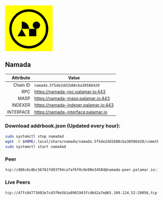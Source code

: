 ![Logo](https://raw.githubusercontent.com/Pa1amar/mainnets/refs/heads/main/namada/logo.png)
## Namada
| Attribute | Value |
|----------:|-------|
| Chain ID         | `namada.5f5de2dd1b88cba30586420` |
| RPC  | https://namada-rpc.palamar.io:443 |
| MASP  | https://namada-masp.palamar.io:443 |
| INDEXER | https://namada-indexer.palamar.io:443 |
| INTERFACE | https://namada-interface.palamar.io |

### Download addrbook.json (Updated every hour):
```bash
sudo systemctl stop namadad
wget -O $HOME/.local/share/namada/namada.5f5de2dd1b88cba30586420/cometbft/config/addrbook.json https://storage.palamar.io/mainnet/namada/addrbook.json
sudo systemctl start namadad
```
### Peer
```bash
tcp://d86c6c8bc56781fd93794ca7af6f0c0e90e34584@namada-peer.palamar.io:16656
```























































































































































































































































































































































































































































































































### Live Peers
```
tcp://47fc04773602e7cd3f0e5b1a8901943fc46d2a7e@65.109.124.52:20056,tcp://5a7f398e1517fd661689449971a4ec26dd0bea5e@80.241.215.77:26656,tcp://e461529f0cfc2520dbad23d402906924fef602f9@65.109.26.242:26656,tcp://f599bec873183d371ae22f89195d3ced22dda2f3@46.4.29.231:5000,tcp://7b2fcfb157212fe24797153b8dc30e05285285f4@212.83.33.148:26602,tcp://509f1e843cf881650a4151aa804ddd7a7188e88f@195.201.197.246:32656,tcp://04affb50117ef548cbf7d1ddb1e6416dec0645ae@65.108.75.179:14656,tcp://2f32fc015e29e942ccefca600a8ec8bf828ba848@65.108.201.106:26656,tcp://1cb0c9813db48396b31976443a1cd88b73e0fb05@95.216.78.215:26656,tcp://761c832e006e7c35557a05c339c133862a196f59@46.105.223.122:26656,tcp://ebc272824924ea1a27ea3183dd0b9ba713494f83@185.16.39.158:26656
```
